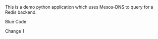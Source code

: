 This is a demo python  application which uses Mesos-DNS to query for a Redis backend.

Blue Code 

Change 1
